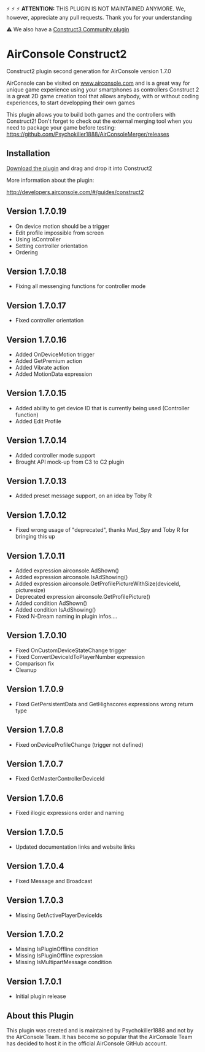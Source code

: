 ⚡ ⚡ ⚡ **ATTENTION:** THIS PLUGIN IS NOT MAINTAINED ANYMORE. We, however, appreciate any pull requests. Thank you for your understanding


⚠️ We also have a [Construct3 Community plugin](https://github.com/AirConsole/airconsole-construct3/)

# AirConsole Construct2
Construct2 plugin second generation for AirConsole version 1.7.0

AirConsole can be visited on www.airconsole.com and is a great way for unique game experience using your smartphones as controllers
Construct 2 is a great 2D game creation tool that allows anybody, with or without coding experiences, to start developping their own games

This plugin allows you to build both games and the controllers with Construct2! Don't forget to check out the external merging tool when you need to package your game before testing: https://github.com/Psychokiller1888/AirConsoleMerger/releases

## Installation
[Download the plugin](c2airconsole.c2addon) and drag and drop it into Construct2

More information about the plugin:

http://developers.airconsole.com/#/guides/construct2

## Version 1.7.0.19
* On device motion should be a trigger
* Edit profile impossible from screen
* Using isController
* Setting controller orientation
* Ordering

## Version 1.7.0.18
* Fixing all messenging functions for controller mode

## Version 1.7.0.17
* Fixed controller orientation

## Version 1.7.0.16
* Added OnDeviceMotion trigger
* Added GetPremium action
* Added Vibrate action
* Added MotionData expression

## Version 1.7.0.15
* Added ability to get device ID that is currently being used (Controller function)
* Added Edit Profile


## Version 1.7.0.14
* Added controller mode support
* Brought API mock-up from C3 to C2 plugin

## Version 1.7.0.13
* Added preset message support, on an idea by Toby R

## Version 1.7.0.12
* Fixed wrong usage of "deprecated", thanks Mad_Spy and Toby R for bringing this up

## Version 1.7.0.11
* Added expression airconsole.AdShown()
* Added expression airconsole.IsAdShowing()
* Added expression airconsole.GetProfilePictureWithSize(deviceId, picturesize)
* Deprecated expression airconsole.GetProfilePicture()
* Added condition AdShown()
* Added condition IsAdShowing()
* Fixed N-Dream naming in plugin infos....

## Version 1.7.0.10
* Fixed OnCustomDeviceStateChange trigger
* Fixed ConvertDeviceIdToPlayerNumber expression
* Comparison fix
* Cleanup

## Version 1.7.0.9
* Fixed GetPersistentData and GetHighscores expressions wrong return type

## Version 1.7.0.8
* Fixed onDeviceProfileChange (trigger not defined)

## Version 1.7.0.7
* Fixed GetMasterControllerDeviceId

## Version 1.7.0.6
* Fixed illogic expressions order and naming

## Version 1.7.0.5
* Updated documentation links and website links

## Version 1.7.0.4
* Fixed Message and Broadcast

## Version 1.7.0.3
* Missing GetActivePlayerDeviceIds

## Version 1.7.0.2
* Missing IsPluginOffline condition
* Missing IsPluginOffline expression
* Missing IsMultipartMessage condition

## Version 1.7.0.1
* Initial plugin release

## About this Plugin
This plugin was created and is maintained by Psychokiller1888 and not by the AirConsole Team. It has become so popular that the AirConsole Team has decided to host it in the official AirConsole GitHub account.
